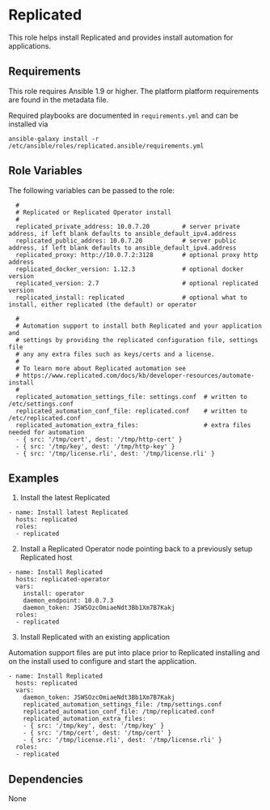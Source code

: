 Replicated
==========

This role helps install Replicated and provides install automation for applications.

Requirements
------------

This role requires Ansible 1.9 or higher. The platform platform requirements are found in the metadata file.

Required playbooks are documented in `requirements.yml` and can be installed via

```
ansible-galaxy install -r /etc/ansible/roles/replicated.ansible/requirements.yml
```

Role Variables
--------------

The following variables can be passed to the role:

```
  #
  # Replicated or Replicated Operator install
  #
  replicated_private_address: 10.0.7.20         # server private address, if left blank defaults to ansible_default_ipv4.address
  replicated_public_addres: 10.0.7.20           # server public address, if left blank defaults to ansible_default_ipv4.address
  replicated_proxy: http://10.0.7.2:3128        # optional proxy http address
  replicated_docker_version: 1.12.3             # optional docker version
  replicated_version: 2.7                       # optional replicated version
  replicated_install: replicated                # optional what to install, either replicated (the default) or operator

  #
  # Automation support to install both Replicated and your application and
  # settings by providing the replicated configuration file, settings file
  # any any extra files such as keys/certs and a license.
  # 
  # To learn more about Replicated automation see
  # https://www.replicated.com/docs/kb/developer-resources/automate-install
  #
  replicated_automation_settings_file: settings.conf  # written to /etc/settings.conf
  replicated_automation_conf_file: replicated.conf    # written to /etc/replicated.conf
  replicated_automation_extra_files:                  # extra files needed for automation
  - { src: '/tmp/cert', dest: '/tmp/http-cert' }
  - { src: '/tmp/key', dest: '/tmp/http-key' }
  - { src: '/tmp/license.rli', dest: '/tmp/license.rli' }
```
  
Examples
--------

1) Install the latest Replicated

```
- name: Install latest Replicated
  hosts: replicated
  roles:
  - replicated
```

2) Install a Replicated Operator node pointing back to a previously setup Replicated host

```
- name: Install Replicated
  hosts: replicated-operator
  vars:
    install: operator
    daemon_endpoint: 10.0.7.3
    daemon_token: JSWSOzcOmiaeNdt3Bb1Xm7B7Kakj
  roles:
  - replicated
```

3) Install Replicated with an existing application

Automation support files are put into place prior to Replicated installing and on the install used to configure and start the application.

```
- name: Install Replicated
  hosts: replicated
  vars:
    daemon_token: JSWSOzcOmiaeNdt3Bb1Xm7B7Kakj
    replicated_automation_settings_file: /tmp/settings.conf
    replicated_automation_conf_file: /tmp/replicated.conf
    replicated_automation_extra_files:
    - { src: '/tmp/key', dest: '/tmp/key' }
    - { src: '/tmp/cert', dest: '/tmp/cert' }
    - { src: '/tmp/license.rli', dest: '/tmp/license.rli' }
  roles:
  - replicated
```


Dependencies
------------

None
